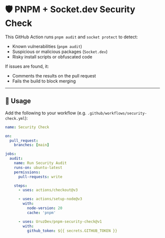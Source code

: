 # 🛡 PNPM + Socket.dev Security Check

This GitHub Action runs `pnpm audit` and `socket protect` to detect:
- Known vulnerabilities (`pnpm audit`)
- Suspicious or malicious packages (`Socket.dev`)
- Risky install scripts or obfuscated code

If issues are found, it:
- Comments the results on the pull request
- Fails the build to block merging

---

## 🚀 Usage

Add the following to your workflow (e.g. `.github/workflows/security-check.yml`):

```yaml
name: Security Check

on:
  pull_request:
    branches: [main]

jobs:
  audit:
    name: Run Security Audit
    runs-on: ubuntu-latest
    permissions:
      pull-requests: write

    steps:
      - uses: actions/checkout@v3

      - uses: actions/setup-node@v3
        with:
          node-version: 20
          cache: 'pnpm'

      - uses: UruzDev/pnpm-security-check@v1
        with:
          github_token: ${{ secrets.GITHUB_TOKEN }}

